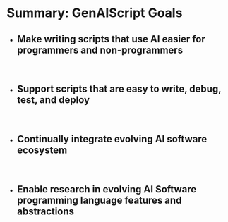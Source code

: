 # Summary: GenAIScript Goals

- Make writing scripts that use AI easier for programmers and non-programmers
    -

<br/>

- Support scripts that are easy to write, debug, test, and deploy
    -
<br/>

- Continually integrate evolving AI software ecosystem
    - 
<br/>

- Enable research in evolving AI Software programming language features and abstractions
    -
<br/>



